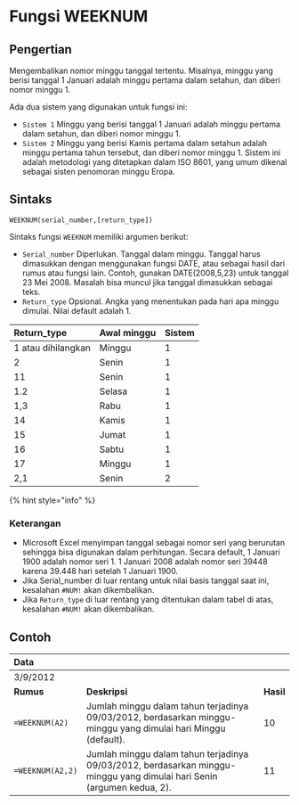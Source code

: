 # Fungsi WEEKNUM

## Pengertian

Mengembalikan nomor minggu tanggal tertentu. Misalnya, minggu yang berisi tanggal 1 Januari adalah minggu pertama dalam setahun, dan diberi nomor minggu 1.

Ada dua sistem yang digunakan untuk fungsi ini:

* `Sistem 1`    Minggu yang berisi tanggal 1 Januari adalah minggu pertama dalam setahun, dan diberi nomor minggu 1.
* `Sistem 2`    Minggu yang berisi Kamis pertama dalam setahun adalah minggu pertama tahun tersebut, dan diberi nomor minggu 1. Sistem ini adalah metodologi yang ditetapkan dalam ISO 8601, yang umum dikenal sebagai sisten penomoran minggu Eropa.

## Sintaks

`WEEKNUM(serial_number,[return_type])`

Sintaks fungsi `WEEKNUM` memiliki argumen berikut:

* `Serial_number`     Diperlukan. Tanggal dalam minggu. Tanggal harus dimasukkan dengan menggunakan fungsi DATE, atau sebagai hasil dari rumus atau fungsi lain. Contoh, gunakan DATE\(2008,5,23\) untuk tanggal 23 Mei 2008. Masalah bisa muncul jika tanggal dimasukkan sebagai teks.
* `Return_type`     Opsional. Angka yang menentukan pada hari apa minggu dimulai. Nilai default adalah 1.

| **Return\_type** | **Awal minggu** | **Sistem** |
| :--- | :--- | :--- |
| 1 atau dihilangkan | Minggu | 1 |
| 2 | Senin | 1 |
| 11 | Senin | 1 |
| 1.2 | Selasa | 1 |
| 1,3 | Rabu | 1 |
| 14 | Kamis | 1 |
| 15 | Jumat | 1 |
| 16 | Sabtu | 1 |
| 17 | Minggu | 1 |
| 2,1 | Senin | 2 |

{% hint style="info" %}

### Keterangan

* Microsoft Excel menyimpan tanggal sebagai nomor seri yang berurutan sehingga bisa digunakan dalam perhitungan. Secara default, 1 Januari 1900 adalah nomor seri 1. 1 Januari 2008 adalah nomor seri 39448 karena 39.448 hari setelah 1 Januari 1900.
* Jika Serial\_number di luar rentang untuk nilai basis tanggal saat ini, kesalahan `#NUM!` akan dikembalikan.
* Jika `Return_type` di luar rentang yang ditentukan dalam tabel di atas, kesalahan `#NUM!` akan dikembalikan.

## Contoh

| **Data** |  |  |
| :--- | :--- | :--- |
| 3/9/2012 |  |  |
| **Rumus** | **Deskripsi** | **Hasil** |
| `=WEEKNUM(A2)` | Jumlah minggu dalam tahun terjadinya 09/03/2012, berdasarkan minggu-minggu yang dimulai hari Minggu \(default\). | 10 |
| `=WEEKNUM(A2,2)` | Jumlah minggu dalam tahun terjadinya 09/03/2012, berdasarkan minggu-minggu yang dimulai hari Senin \(argumen kedua, 2\). | 11 |

